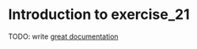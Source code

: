 # Introduction to exercise_21

TODO: write [great documentation](http://jacobian.org/writing/what-to-write/)
